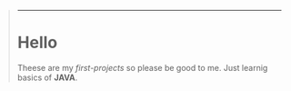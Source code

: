 >------------------------------------------------------
> # Hello
> Theese are my *first-projects* so please be good to me. 
> Just learnig basics of **JAVA**.

